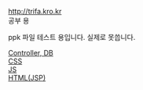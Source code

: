 http://trifa.kro.kr  
공부 용  

ppk 파일 테스트 용입니다. 실제로 못씁니다.  

[Controller, DB](https://github.com/Trifa0527/music/tree/main/src/main/java)  
[CSS](https://github.com/Trifa0527/music/tree/main/src/main/webapp/resources/css)  
[JS](https://github.com/Trifa0527/music/tree/main/src/main/webapp/resources/js)  
[HTML(JSP)](https://github.com/Trifa0527/music/tree/main/src/main/webapp/WEB-INF/views)  
